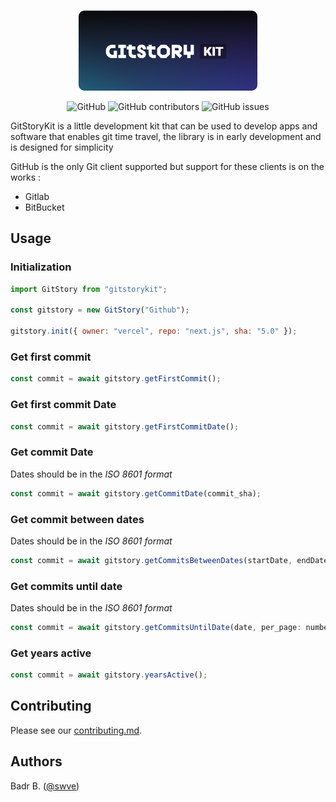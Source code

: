 <p align="center"><br>
  <a href="https://framestack.net">
    <img src=".github/img/gitstorykit.png" height="128">
  </a>
</p>
<center>
<p align="center">
  
 <img alt="GitHub" src="https://img.shields.io/github/license/swve/gitstorykit">
 <img alt="GitHub contributors" src="https://img.shields.io/github/contributors/swve/gitstorykit">
 <img alt="GitHub issues" src="https://img.shields.io/github/issues/swve/gitstorykit">
</p>
</center>



GitStoryKit is a little development kit that can be used to develop apps and software that enables git time travel, the library is in early development and is designed for simplicity 

GitHub is the only Git client supported but support for these clients is on the works : 
- Gitlab 
- BitBucket 

## Usage 

### Initialization 

```js
import GitStory from "gitstorykit";

const gitstory = new GitStory("Github");

gitstory.init({ owner: "vercel", repo: "next.js", sha: "5.0" }); 
```

### Get first commit
```js
const commit = await gitstory.getFirstCommit();
```

### Get first commit Date
```js
const commit = await gitstory.getFirstCommitDate();
```

### Get commit Date
Dates should be in the *ISO 8601 format*
```js
const commit = await gitstory.getCommitDate(commit_sha);
```

### Get commit between dates

Dates should be in the *ISO 8601 format*
```js
const commit = await gitstory.getCommitsBetweenDates(startDate, endDate, per_page: number, page: number);
```

### Get commits until date

Dates should be in the *ISO 8601 format*
```js
const commit = await gitstory.getCommitsUntilDate(date, per_page: number, page: number);
```

### Get years active
```js
const commit = await gitstory.yearsActive();
```



## Contributing

Please see our [contributing.md](/CONTRIBUTING.md).

## Authors

Badr B. ([@swve](https://github.com/swve))
